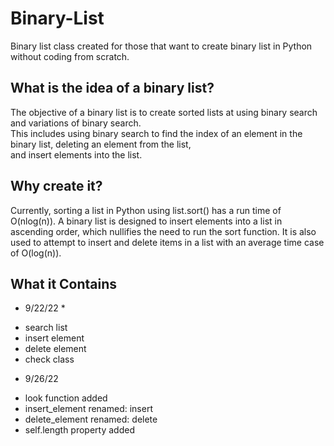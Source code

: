 # Binary-List
Binary list class created for those that want to create binary list in Python without coding from scratch.

## What is the idea of a binary list?
The objective of a binary list is to create sorted lists at using binary search and variations of binary search.\
This includes using binary search to find the index of an element in the binary list, deleting an element from the list,\
and insert elements into the list.

## Why create it?
Currently, sorting a list in Python using list.sort() has a run time of O(nlog(n)). A binary list is designed to insert elements into a list in ascending order, which nullifies the need to run the sort function. It is also used to attempt to insert and delete items in a list with an average time case of O(log(n)).

## What it Contains
* 9/22/22 *

- search list
- insert element
- delete element
- check class

* 9/26/22

- look function added
- insert_element renamed: insert
- delete_element renamed: delete
- self.length property added
